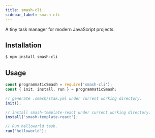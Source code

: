 ```yaml
---
title: smash-cli
sidebar_label: smash-cli
---
```


A tiny task manager for modern JavaScript projects.

## Installation

```bash
$ npm install smash-cli
```

## Usage

```javascript
const programmaticSmash = require('smash-cli');
const { init, install, run } = programmaticSmash;

// generate .smash/stak.yml under current working directory.
init();

// install smash-template-react under current working directory.
install('smash-template-react');

// Run helloworld task.
run('helloworld');
```
